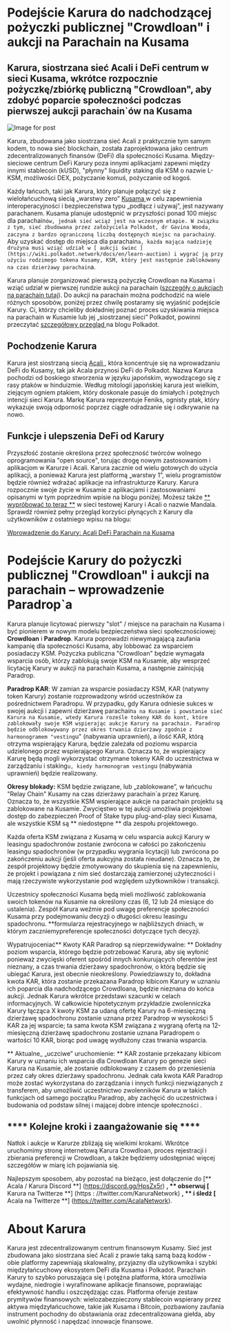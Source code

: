 # Podejście Karura do nadchodzącej pożyczki publicznej "Crowdloan" i aukcji na Parachain na Kusama

## Karura, siostrzana sieć Acali i DeFi centrum w sieci Kusama, wkrótce rozpocznie pożyczkę/zbiórkę publiczną "Crowdloan", aby zdobyć poparcie społeczności podczas pierwszej aukcji parachain`ów na Kusama

![Image for post](https://miro.medium.com/max/1600/0*1XypG_FOdz_or1ro)

Karura, zbudowana jako siostrzana sieć Acali z praktycznie tym samym kodem, to nowa sieć blockchain, została zaprojektowana jako centrum zdecentralizowanych finansów (DeFi) dla społeczności Kusama. Między-sieciowe centrum DeFi Karury poza innymi aplikacjami zapewni między innymi stablecoin (kUSD), "płynny" liquidity staking dla KSM o nazwie L-KSM, możliwości DEX, pożyczanie komuś, pożyczanie od kogoś.

Każdy łańcuch, taki jak Karura, który planuje połączyć się z wielołańcuchową siecią „warstwy zero” [ Kusama ](http://kusama.network) w celu zapewnienia interoperacyjności i bezpieczeństwa typu „podłącz i używaj”, jest nazywany parachanem. Kusama planuje udostępnić w przyszłości ponad 100 miejsc dla parachain`ów, jednak sieć wciąż jest na wczesnym etapie. W związku z tym, sieć zbudowana przez założyciela Polkadot, dr Gavina Wooda, zaczyna z bardzo ograniczoną liczbą dostępnych miejsc na parachain`y. Aby uzyskać dostęp do miejsca dla parachain`a, każda mająca nadzieję drużyna musi wziąć udział w [ aukcji świec ](https://wiki.polkadot.network/docs/en/learn-auction) i wygrać ją przy użyciu rodzimego tokena Kusamy, KSM, który jest następnie zablokowany na czas dzierżawy parachain`a.

Karura planuje zorganizować pierwszą pożyczkę Crowdloan na Kusama i wziąć udział w pierwszej rundzie aukcji na parachain ([szczegóły o aukcjach na parachain tutaj](https://wiki.polkadot.network/docs/en/learn-auction)). Do aukcji na parachain można podchodzić na wiele różnych sposobów, poniżej przez chwilę postaramy się wyjaśnić podejście Karury. Ci, którzy chcieliby dokładniej poznać proces uzyskiwania miejsca na parachain w Kusamie lub jej „siostrzanej sieci” Polkadot, powinni przeczytać [ szczegółowy przegląd ](https://polkadot.network/obtaining-a-parachain-slot-on-polkadot/) na blogu Polkadot.

## **Pochodzenie Karura**

Karura jest siostrzaną siecią [ Acali ](http://acala.network), która koncentruje się na wprowadzaniu DeFi do Kusamy, tak jak Acala przynosi DeFi do Polkadot. Nazwa Karura pochodzi od boskiego stworzenia w języku japońskim, wywodzącego się z rasy ptaków w hinduizmie. Według mitologii japońskiej karura jest wielkim, ziejącym ogniem ptakiem, który doskonale pasuje do śmiałych i potężnych intencji sieci Karura. Markę Karura reprezentuje Feniks, ognisty ptak, który wykazuje swoją odporność poprzez ciągłe odradzanie się i odkrywanie na nowo.

## **Funkcje i ulepszenia DeFi od Karury**

Przyszłość zostanie określona przez społeczność twórców wolnego oprogramowania "open source", torując drogę nowym zastosowaniom i aplikacjom w Karurze i Acali. Karura zacznie od wielu gotowych do użycia aplikacji, a ponieważ Karura jest platformą „warstwy 1”, wielu programistów będzie również wdrażać aplikacje na infrastrukturze Karury. Karura rozpocznie swoje życie w Kusamie z aplikacjami i zastosowaniami opisanymi w tym poprzednim wpisie na blogu poniżej. Możesz także [** wypróbować to teraz **](https://apps.acala.network/) w sieci testowej Karury i Acali o nazwie Mandala. Sprawdź również pełny przegląd korzyści płynących z Karury dla użytkowników z ostatniego wpisu na blogu:

[Wprowadzenie do Karury: Acali DeFi Parachain na Kusama](https://medium.com/acalanetwork/introducing-karura-acalas-defi-parachain-on-kusama-af2f2695b07a)

# **Podejście Karury do pożyczki publicznej "Crowdloan" i aukcji na parachain – wprowadzenie Paradrop`a**

Karura planuje licytować pierwszy "slot" / miejsce na parachain na Kusama i być pionierem w nowym modelu bezpieczeństwa sieci społecznościowej: **Crowdloan** i **Paradrop**. Karura poprowadzi niewymagającą zaufania kampanię dla społeczności Kusama, aby lobbować za wsparciem posiadaczy KSM. Pożyczka publiczna "Crowdloan" będzie wymagała wsparcia osób, którzy zablokują swoje KSM na Kusamie, aby wesprzeć licytację Karury w aukcji na parachain Kusama, a następnie zainicjują Paradrop.

**Paradrop KAR**: W zamian za wsparcie posiadaczy KSM, KAR (natywny token Karury) zostanie rozprowadzony wśród uczestników za pośrednictwem Paradropu. W przypadku, gdy Karura odniesie sukces w swojej aukcji i zapewni dzierżawę parachain`a na Kusamie i powstanie sieć Karura na Kusamie, wtedy Karura roześle tokeny KAR do kont, które zablokowały swoje KSM wspierając aukcje Karury na parachain. Paradrop będzie odblokowywany przez okres trwania dzierżawy zgodnie z harmonogramem "vesting`u" (nabywania uprawnień), a ilość KAR, którą otrzyma wspierający Karura, będzie zależała od poziomu wsparcia udzielonego przez wspierającego Karura. Oznacza to, że wspierający Karurę będą mogli wykorzystać otrzymane tokeny KAR do uczestnictwa w zarządzaniu i staking`u, kiedy harmonogram vesting`u (nabywania uprawnień) będzie realizowany.

**Okresy blokady:** KSM będzie związane, lub „zablokowane”, w łańcuchu "Relay Chain" Kusamy na czas dzierżawy parachain`a przez Karurę. Oznacza to, że wszystkie KSM wspierające aukcje na parachain projektu są zablokowane na Kusamie. Zwycięstwo w tej aukcji umożliwia projektowi dostęp do zabezpieczeń Proof of Stake typu plug-and-play sieci Kusama, ale wszystkie KSM są ** niedostępne ** dla zespołu projektowego.

Każda oferta KSM związana z Kusamą w celu wsparcia aukcji Karury w leasingu spadochronów zostanie zwrócona w całości po zakończeniu leasingu spadochronów (w przypadku wygrania licytacji) lub zwrócona po zakończeniu aukcji (jeśli oferta aukcyjna została nieudane). Oznacza to, że zespół projektowy będzie zmotywowany do skupienia się na zapewnieniu, że projekt i powiązana z nim sieć dostarczają zamierzonej użyteczności i mają rzeczywiste wykorzystanie pod względem użytkowników i transakcji.

Uczestnicy społeczności Kusama będą mieli możliwość zablokowania swoich tokenów na Kusamie na określony czas (6, 12 lub 24 miesiące do ustalenia). Zespół Karura weźmie pod uwagę preferencje społeczności Kusama przy podejmowaniu decyzji o długości okresu leasingu spadochronu. **formularza rejestracyjnego w najbliższych dniach, w którym zaczniemypreferencje społeczności dotyczące tych decyzji.

Wypatrujoceniać** Kwoty KAR Paradrop są nieprzewidywalne: ** Dokładny poziom wsparcia, którego będzie potrzebować Karura, aby się wyłonić ponieważ zwycięski oferent spośród innych konkurujących oferentów jest nieznany, a czas trwania dzierżawy spadochronów, o którą będzie się ubiegać Karura, jest obecnie nieokreślony. Powiedziawszy to, dokładna kwota KAR, która zostanie przekazana Paradrop kibicom Karury w uznaniu ich poparcia dla nadchodzącego Crowdloana, będzie nieznana do końca aukcji. Jednak Karura wkrótce przedstawi szacunki w celach informacyjnych. W całkowicie hipotetycznym przykładzie zwolenniczka Karury łącząca X kwoty KSM za udaną ofertę Karury na 6-miesięczną dzierżawę spadochronu zostanie uznana przez Paradrop w wysokości 5 KAR za jej wsparcie; ta sama kwota KSM związana z wygraną ofertą na 12-miesięczną dzierżawę spadochronu zostanie uznana Paradropem o wartości 10 KAR, biorąc pod uwagę wydłużony czas trwania wsparcia.

** Aktualne_ „uczciwe” uruchomienie: ** KAR zostanie przekazany kibicom Karury w uznaniu ich wsparcia dla Crowdloan Karury po genezie sieci Karura na Kusamie, ale zostanie odblokowany z czasem do przeniesienia przez cały okres dzierżawy spadochronu. Jednak cała kwota KAR Paradrop może zostać wykorzystana do zarządzania i innych funkcji niezwiązanych z transferem, aby umożliwić uczestnictwo zwolenników Karura w takich funkcjach od samego początku Paradrop, aby zachęcić do uczestnictwa i budowania od podstaw silnej i mającej dobre intencje społeczności .

## **** Kolejne kroki i zaangażowanie się ****

Natłok i aukcje w Karurze zbliżają się wielkimi krokami. Wkrótce uruchomimy stronę internetową Karura Crowdloan, proces rejestracji i zbierania preferencji w Crowdloan, a także będziemy udostępniać więcej szczegółów w miarę ich pojawiania się.

Najlepszym sposobem, aby pozostać na bieżąco, jest dołączenie do [** Acala / Karura Discord **] (https://discord.gg/HpsZx5r) **, ** obserwuj [** Karura na Twitterze **] (https : //twitter.com/KaruraNetwork) **, ** i śledź [** Acala na Twitterze **] (https://twitter.com/AcalaNetwork).

# **About Karura**

Karura jest zdecentralizowanym centrum finansowym Kusamy. Sieć jest zbudowana jako siostrzana sieć Acali z prawie taką samą bazą kodów - obie platformy zapewniają skalowalny, przyjazny dla użytkownika i szybki międzyłańcuchowy ekosystem DeFi dla Kusama i Polkadot. Parachain Karury to szybko poruszająca się i potężna platforma, która umożliwia wydajne, niedrogie i wyrafinowane aplikacje finansowe, poprawiając efektywność handlu i oszczędzając czas. Platforma oferuje zestaw prymitywów finansowych: wielozabezpieczony stablecoin wspierany przez aktywa międzyłańcuchowe, takie jak Kusama i Bitcoin, pozbawiony zaufania instrument pochodny do obstawiania oraz zdecentralizowana giełda, aby uwolnić płynność i napędzać innowacje finansowe.
